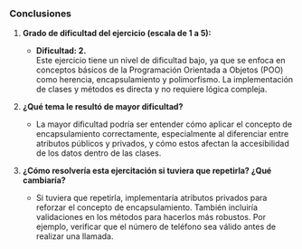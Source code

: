 ### Conclusiones

1. **Grado de dificultad del ejercicio (escala de 1 a 5):**  
   - **Dificultad: 2.**  
     Este ejercicio tiene un nivel de dificultad bajo, ya que se enfoca en conceptos básicos de la Programación Orientada a Objetos (POO) como herencia, encapsulamiento y polimorfismo. La implementación de clases y métodos es directa y no requiere lógica compleja.

2. **¿Qué tema le resultó de mayor dificultad?**  
   - La mayor dificultad podría ser entender cómo aplicar el concepto de encapsulamiento correctamente, especialmente al diferenciar entre atributos públicos y privados, y cómo estos afectan la accesibilidad de los datos dentro de las clases.

3. **¿Cómo resolvería esta ejercitación si tuviera que repetirla? ¿Qué cambiaría?**  
   - Si tuviera que repetirla, implementaría atributos privados para reforzar el concepto de encapsulamiento. También incluiría validaciones en los métodos para hacerlos más robustos. Por ejemplo, verificar que el número de teléfono sea válido antes de realizar una llamada.
